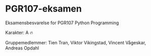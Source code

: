 # PGR107-eksamen
Eksamensbesvarelse for PGR107 Python Programming 

Karakter: A :fire:

Gruppemedlemmer: Tien Tran, Viktor Vikingstad, Vincent Vågeskar, Andreas Opdahl
